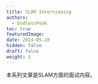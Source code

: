 ```yaml
---
title: SLAM Interviewing
authors:
  - EndlessPeak
toc: true
featuredImage: 
date: 2024-05-28
hidden: false
draft: false
weight: 2
---
```


本系列文章是SLAM方面的面试内容。
